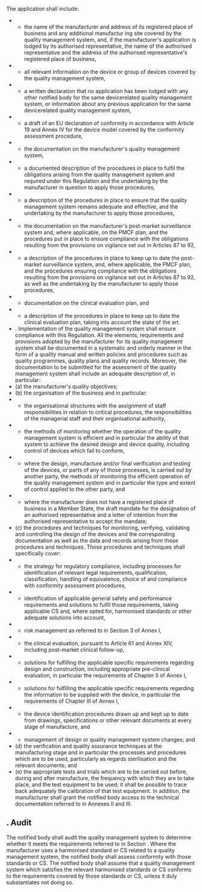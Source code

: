The application shall include:
- - the name of  the  manufacturer  and  address  of  its  registered  place  of  business  and  any  additional  manufactur­ ing  site  covered  by  the  quality  management  system,  and,  if  the  manufacturer's  application  is  lodged  by  its authorised  representative,  the  name  of  the  authorised  representative  and  the  address  of  the  authorised representative's registered place of business,
- -  all relevant information on the device or group of devices covered by the quality management system,
- -  a  written  declaration  that  no  application  has  been  lodged  with  any  other  notified  body  for  the  same  devicerelated  quality  management  system,  or  information  about  any  previous  application  for  the  same  devicerelated quality management system,
- -  a draft of an EU declaration of conformity in accordance with Article 19 and Annex IV for  the device model covered by the conformity assessment procedure,
- -  the documentation on the manufacturer's quality management system,
- -  a  documented  description  of  the  procedures  in  place  to  fulfil  the  obligations  arising  from  the  quality management system and required under this Regulation and the undertaking by the manufacturer in question to apply those procedures,
- -  a description of  the  procedures in place to ensure that the quality management system remains adequate and effective, and the undertaking by the manufacturer  to apply those procedures,
- -  the  documentation  on  the  manufacturer's  post-market  surveillance  system  and,  where  applicable,  on  the PMCF  plan,  and  the  procedures  put  in  place  to  ensure  compliance  with  the  obligations  resulting  from  the provisions on vigilance set out in Articles 87 to 92,
- -  a  description  of  the  procedures  in  place  to  keep  up  to  date  the  post-market  surveillance  system,  and,  where applicable,  the  PMCF  plan,  and  the  procedures  ensuring  compliance  with  the  obligations  resulting  from  the provisions  on vigilance  set out  in  Articles  87  to 92,  as  well  as  the  undertaking  by  the  manufacturer  to  apply those procedures,
- -  documentation on the clinical evaluation plan, and
- -  a  description  of  the  procedures  in  place  to  keep  up  to  date  the  clinical  evaluation  plan,  taking  into  account the state of  the art.
- . Implementation  of  the  quality  management  system  shall  ensure  compliance  with  this  Regulation.  All  the elements,  requirements  and  provisions  adopted  by  the  manufacturer  for  its  quality  management  system  shall  be documented  in  a  systematic  and  orderly  manner  in  the  form  of  a  quality  manual  and  written  policies  and procedures such as quality programmes, quality plans and quality records.
Moreover, the documentation to be submitted for  the assessment of the quality management system shall include an adequate description of, in particular:
- (a)   the  manufacturer's quality objectives;
- (b)   the  organisation of  the business and in particular:
- -  the organisational structures with the assignment of staff responsibilities in relation to critical procedures, the responsibilities of  the managerial staff and their organisational authority,
- -  the  methods  of  monitoring  whether  the  operation  of  the  quality  management  system  is  efficient  and  in particular  the  ability  of  that  system  to  achieve  the  desired  design  and  device  quality,  including  control  of devices which fail to conform,
- -  where  the  design,  manufacture  and/or  final  verification  and  testing  of  the  devices,  or  parts  of  any  of those processes, is carried out by another  party, the methods of monitoring  the efficient operation of  the quality  management  system  and  in  particular  the  type  and  extent  of  control  applied  to  the  other  party, and
- -  where  the  manufacturer  does  not  have  a  registered  place  of  business  in  a  Member  State,  the  draft mandate for  the  designation  of  an  authorised  representative  and  a  letter  of  intention  from  the  authorised representative to accept the mandate;
- (c)   the  procedures  and  techniques  for  monitoring,  verifying,  validating  and  controlling  the  design  of  the  devices and  the  corresponding  documentation  as  well  as  the  data  and  records  arising  from  those  procedures  and techniques. Those procedures and techniques shall specifically cover:
- -  the strategy for regulatory compliance, including processes for identification of relevant legal requirements, qualification, classification, handling of equivalence, choice of and compliance with conformity assessment procedures,
- -  identification  of  applicable  general  safety  and  performance  requirements  and  solutions  to  fulfil  those requirements,  taking  applicable  CS  and,  where  opted  for,  harmonised  standards  or  other  adequate solutions into account,
- -  risk management as referred to in Section 3 of Annex I,
- -  the clinical evaluation, pursuant to Article 61 and Annex XIV, including post-market clinical follow-up,
- -  solutions  for  fulfilling  the  applicable  specific  requirements  regarding  design  and  construction,  including appropriate pre-clinical evaluation, in particular  the requirements of Chapter II of Annex I,
- -  solutions  for  fulfilling  the  applicable  specific  requirements  regarding  the  information  to  be  supplied  with the device, in particular  the requirements of Chapter III of Annex I,
- -  the device identification procedures drawn  up and  kept up to date from  drawings,  specifications  or  other relevant documents at every stage of manufacture, and
- -  management of design or quality management system changes; and
- (d)   the  verification  and  quality  assurance  techniques  at  the  manufacturing  stage  and  in  particular  the  processes and procedures which are to be used, particularly as regards sterilisation and the relevant documents; and
- (e)   the  appropriate  tests  and  trials  which  are  to  be  carried  out  before,  during  and  after  manufacture,  the frequency  with  which  they  are  to  take  place,  and  the  test  equipment  to  be  used;  it  shall  be  possible  to  trace back adequately the calibration of that test equipment.
In  addition,  the  manufacturer  shall  grant  the  notified  body  access  to  the  technical  documentation  referred  to  in Annexes II and III.
## . Audit
The  notified  body  shall  audit  the  quality  management  system  to  determine  whether  it  meets  the  requirements referred  to  in  Section  .  Where  the  manufacturer  uses  a  harmonised  standard  or  CS  related  to  a  quality management  system,  the  notified  body  shall  assess  conformity  with  those  standards  or  CS.  The  notified  body shall  assume  that  a  quality  management  system  which  satisfies  the  relevant  harmonised  standards  or  CS conforms to the requirements covered by those standards or CS, unless it duly substantiates not doing so.
